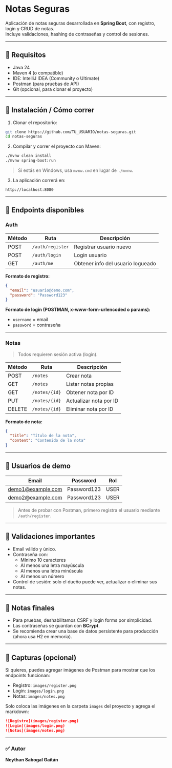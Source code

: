 # Notas Seguras

Aplicación de notas seguras desarrollada en **Spring Boot**, con registro, login y CRUD de notas.  
Incluye validaciones, hashing de contraseñas y control de sesiones.

---

## 🔹 Requisitos

- Java 24
- Maven 4 (o compatible)
- IDE: IntelliJ IDEA (Community o Ultimate)
- Postman (para pruebas de API)
- Git (opcional, para clonar el proyecto)

---

## 🔹 Instalación / Cómo correr

1. Clonar el repositorio:

```bash
git clone https://github.com/TU_USUARIO/notas-seguras.git
cd notas-seguras
```

2. Compilar y correr el proyecto con Maven:

```bash
./mvnw clean install
./mvnw spring-boot:run
```

> Si estás en Windows, usa `mvnw.cmd` en lugar de `./mvnw`.

3. La aplicación correrá en:  
```
http://localhost:8080
```

---

## 🔹 Endpoints disponibles

### **Auth**

| Método | Ruta | Descripción |
|--------|-----|-------------|
| POST   | `/auth/register` | Registrar usuario nuevo |
| POST   | `/auth/login`    | Login usuario |
| GET    | `/auth/me`       | Obtener info del usuario logueado |

**Formato de registro:**

```json
{
  "email": "usuario@demo.com",
  "password": "Password123"
}
```

**Formato de login (POSTMAN, x-www-form-urlencoded o params):**

- `username` = email
- `password` = contraseña

---

### **Notas**

> Todos requieren sesión activa (login).

| Método | Ruta | Descripción |
|--------|-----|-------------|
| POST   | `/notes`        | Crear nota |
| GET    | `/notes`        | Listar notas propias |
| GET    | `/notes/{id}`   | Obtener nota por ID |
| PUT    | `/notes/{id}`   | Actualizar nota por ID |
| DELETE | `/notes/{id}`   | Eliminar nota por ID |

**Formato de nota:**

```json
{
  "title": "Título de la nota",
  "content": "Contenido de la nota"
}
```

---

## 🔹 Usuarios de demo

| Email | Password | Rol |
|-------|----------|-----|
| demo1@example.com | Password123 | USER |
| demo2@example.com | Password123 | USER |

> Antes de probar con Postman, primero registra el usuario mediante `/auth/register`.

---

## 🔹 Validaciones importantes

- Email válido y único.
- Contraseña con:
  - Mínimo 10 caracteres
  - Al menos una letra mayúscula
  - Al menos una letra minúscula
  - Al menos un número
- Control de sesión: solo el dueño puede ver, actualizar o eliminar sus notas.

---

## 🔹 Notas finales

- Para pruebas, deshabilitamos CSRF y login forms por simplicidad.  
- Las contraseñas se guardan con **BCrypt**.  
- Se recomienda crear una base de datos persistente para producción (ahora usa H2 en memoria).  

---

## 🔹 Capturas (opcional)

Si quieres, puedes agregar imágenes de Postman para mostrar que los endpoints funcionan:

- Registro: `images/register.png`
- Login: `images/login.png`
- Notas: `images/notes.png`

Solo coloca las imágenes en la carpeta `images` del proyecto y agrega el markdown:

```markdown
![Registro](images/register.png)
![Login](images/login.png)
![Notas](images/notes.png)
```

---

### ✅ Autor

**Neythan Sabogal Gaitán**

